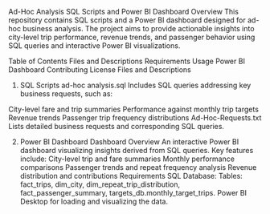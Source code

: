 Ad-Hoc Analysis SQL Scripts and Power BI Dashboard
Overview
This repository contains SQL scripts and a Power BI dashboard designed for ad-hoc business analysis. The project aims to provide actionable insights into city-level trip performance, revenue trends, and passenger behavior using SQL queries and interactive Power BI visualizations.

Table of Contents
Files and Descriptions
Requirements
Usage
Power BI Dashboard
Contributing
License
Files and Descriptions
1. SQL Scripts
ad-hoc analysis.sql
Includes SQL queries addressing key business requests, such as:

City-level fare and trip summaries
Performance against monthly trip targets
Revenue trends
Passenger trip frequency distributions
Ad-Hoc-Requests.txt
Lists detailed business requests and corresponding SQL queries.

2. Power BI Dashboard
Dashboard Overview
An interactive Power BI dashboard visualizing insights derived from SQL queries. Key features include:
City-level trip and fare summaries
Monthly performance comparisons
Passenger trends and repeat frequency analysis
Revenue distribution and contributions
Requirements
SQL Database:
Tables: fact_trips, dim_city, dim_repeat_trip_distribution, fact_passenger_summary, targets_db.monthly_target_trips.
Power BI Desktop for loading and visualizing the data.
